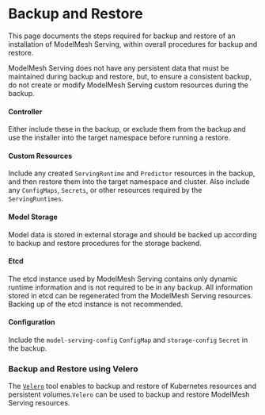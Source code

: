 # Backup and Restore

This page documents the steps required for backup and restore of an installation of ModelMesh Serving, within overall procedures for backup and restore.

ModelMesh Serving does not have any persistent data that must be maintained during backup and restore, but, to ensure a consistent backup, do not create or modify ModelMesh Serving custom resources during the backup.

#### Controller

Either include these in the backup, or exclude them from the backup and use the installer into the target namespace before running a restore.

#### Custom Resources

Include any created `ServingRuntime` and `Predictor` resources in the backup, and then restore them into the target namespace and cluster. Also include any `ConfigMaps`, `Secrets`, or other resources required by the `ServingRuntimes`.

#### Model Storage

Model data is stored in external storage and should be backed up according to backup and restore procedures for the storage backend.

#### Etcd

The etcd instance used by ModelMesh Serving contains only dynamic runtime information and is not required to be in any backup. All information stored in etcd can be regenerated from the ModelMesh Serving resources. Backing up of the etcd instance is not recommended.

#### Configuration

Include the `model-serving-config` `ConfigMap` and `storage-config` `Secret` in the backup.

### Backup and Restore using Velero

The [`Velero`](https://velero.io/) tool enables to backup and restore of Kubernetes resources and persistent volumes.`Velero` can be used to backup and restore ModelMesh Serving resources.

